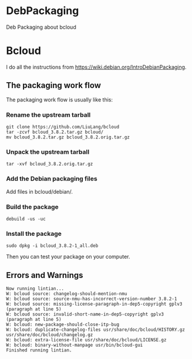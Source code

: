 # DebPackaging
Deb Packaging about bcloud

# Bcloud

I do all the instructions from https://wiki.debian.org/IntroDebianPackaging.

## The packaging work flow

The packaging work flow is usually like this:

### Rename the upstream tarball

    git clone https://github.com/LiuLang/bcloud
    tar -zcvf bcloud_3.8.2.tar.gz bcloud/
    mv bcloud_3.8.2.tar.gz bcloud_3.8.2.orig.tar.gz

### Unpack the upstream tarball

    tar -xvf bcloud_3.8.2.orig.tar.gz
    
    
### Add the Debian packaging files

Add files in bcloud/debian/.

### Build the package

    debuild -us -uc

### Install the package
    
    sudo dpkg -i bcloud_3.8.2-1_all.deb
    
Then you can test your package on your computer.

## Errors and Warnings

```
Now running lintian...
W: bcloud source: changelog-should-mention-nmu
W: bcloud source: source-nmu-has-incorrect-version-number 3.8.2-1
W: bcloud source: missing-license-paragraph-in-dep5-copyright gplv3 (paragraph at line 5)
W: bcloud source: invalid-short-name-in-dep5-copyright gplv3 (paragraph at line 5)
W: bcloud: new-package-should-close-itp-bug
W: bcloud: duplicate-changelog-files usr/share/doc/bcloud/HISTORY.gz usr/share/doc/bcloud/changelog.gz
W: bcloud: extra-license-file usr/share/doc/bcloud/LICENSE.gz
W: bcloud: binary-without-manpage usr/bin/bcloud-gui
Finished running lintian.
```
